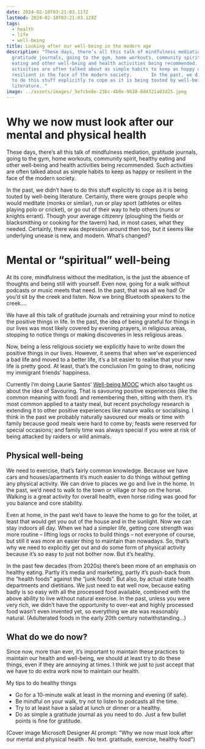```yaml
---
date: 2024-02-18T03:21:03.117Z
lastmod: 2024-02-18T03:21:03.128Z
tags:
  - health
  - life
  - well-being
title: Looking after our well-being in the modern age
description: "These days, there’s all this talk of mindfulness mediation,
  gratitude journals, going to the gym, home workouts, community spirit, healthy
  eating and other well-being and health activities being recommended. Such
  activities are often talked about as simple habits to keep as happy or
  resilient in the face of the modern society.       In the past, we didn’t have
  to do this stuff explicitly to cope as it is being touted by well-being
  literature. "
image: ../assets/images/_5efcbe8e-23bc-4b8e-9638-8d4321a03d25.jpeg
---
```



# Why we now must look after our mental and physical health 

These days, there’s all this talk of mindfulness mediation, gratitude journals, going to the gym, home workouts, community spirit, healthy eating and other well-being and health activities being recommended. Such activities are often talked about as simple habits to keep as happy or resilient in the face of the modern society.  

In the past, we didn’t have to do this stuff explicitly to cope as it is being touted by well-being literature. Certainly, there were groups people who would meditate (monks or similar), run or play sport (athletes or elites playing polo or cricket), or go out of their way to help others (nuns or knights errant). Though your average citizenry (ploughing the fields or blacksmithing or cooking for the tavern) had, in most cases, what they needed. Certainly, there was depression around then too, but it seems like underlying unease is new, and modern. What’s changed? 

# Mental or “spiritual” well-being 

At its core, mindfulness without the meditation, is the just the absence of thoughts and being still with yourself. Even now, going for a walk without podcasts or music meets that need. In the past, that was all we had! Or you’d sit by the creek and listen. Now we bring Bluetooth speakers to the creek….  

We have all this talk of gratitude journals and retraining your mind to notice the positive things in life. In the past, the idea of being grateful for things in our lives was most likely covered by evening prayers, in religious areas, stopping to notice things or making discoveries in less religious areas.  

Now, being a less religious society we explicitly have to write down the positive things in our lives. However, it seems that when we’ve experienced a bad life and moved to a better life, it’s a bit easier to realise that your new life is pretty good. At least, that’s the conclusion I’m going to draw, noticing my immigrant friends’ happiness. 

Currently I’m doing Laurie Santos’ [Well-being MOOC](https://www.coursera.org/learn/the-science-of-well-being) which also taught us about the idea of Savouring. That is savouring positive experiences (like the common meaning with food) and remembering then, sitting with them. It’s most common applied to a tasty meal, but recent psychology research is extending it to other positive experiences like nature walks or socialising. I think in the past we probably naturally savoured our meals or time with family because good meals were hard to come by; feasts were reserved for special occasions; and family time was always special if you were at risk of being attacked by raiders or wild animals. 

## Physical well-being 

We need to exercise, that’s fairly common knowledge. Because we have cars and houses/apartments it’s much easier to do things without getting any physical activity. We can drive to places we go and live in the home. In the past, we’d need to walk to the town or village or hop on the horse. Walking is a great activity for overall health, even horse riding was good for you balance and core stability.  

Even at home, in the past we’d have to leave the home to go for the toilet, at least that would get you out of the house and in the sunlight. Now we can stay indoors all day. When we had a simpler life, getting core strength was more routine – lifting logs or rocks to build things – not everyone of course, but still it was more an easier thing to maintain than nowadays. So, that’s why we need to explicitly get out and do some form of physical activity because it’s so easy to just not bother now. But it’s healthy. 

In the past few decades (from 2020s) there’s been more of an emphasis on healthy eating. Partly it’s media and marketing, partly it’s push-back from the “health foods” against the “junk foods”. But also, by actual state health departments and dietitians. We just need to eat well now, because eating badly is so easy with all the processed food available, combined with the above ability to live without natural exercise. In the past, unless you were very rich, we didn’t have the opportunity to over-eat and highly processed food wasn’t even invented yet, so everything we ate was reasonably natural. (Adulterated foods in the early 20th century notwithstanding…) 

## What do we do now? 

Since now, more than ever, it’s important to maintain these practices to maintain our health and well-being, we should at least try to do these things, even if they are annoying at times. I think we just to just accept that we have to do extra work now to maintain our health. 

My tips to do healthy things 

* Go for a 10-minute walk at least in the morning and evening (if safe). 
* Be mindful on your walk, try not to listen to podcasts all the time.
* Try to at least have a salad at lunch or dinner or a healthy. 
* Do as simple a gratitude journal as you need to do. Just a few bullet points is fine for gratitude. 

(Cover image Microsoft Designer AI prompt: "Why we now must look after our mental and physical health . No text. gratitude, exercise, healthy food")